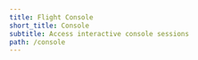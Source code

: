 ```yaml
---
title: Flight Console
short_title: Console
subtitle: Access interactive console sessions
path: /console
---
```

